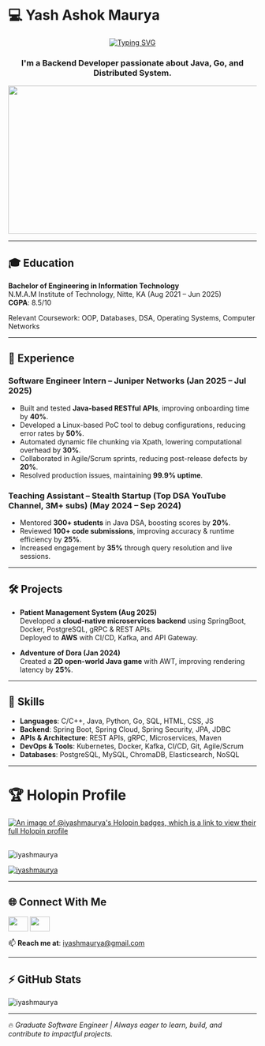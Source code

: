 # 💻 Yash Ashok Maurya  

<p align="center">
<a href="https://git.io/typing-svg#gh-dark-mode-only"><img src="https://readme-typing-svg.herokuapp.com?font=JetBrains+Mono&size=25&pause=1000&color=FFFFFF&center=true&vCenter=true&width=435&lines=Hey+there!;I'm+Yash+Maurya;Backend+Developer+%7C+Java+Enthusiast;Go+Explorer;Knowledge+Contributor" alt="Typing SVG" /></a>
</p>

<h3 align="center">I'm a Backend Developer passionate about Java, Go, and Distributed System.</h3>

<div id="header" align="center">
   <img src="https://media3.giphy.com/media/v1.Y2lkPTc5MGI3NjExdHNhNmQxaG1qcHZjcXkxempldW84NjdkMmkycTVoZW9tem00OHg0diZlcD12MV9pbnRlcm5hbF9naWZfYnlfaWQmY3Q9Zw/2IudUHdI075HL02Pkk/giphy.gif" width="600" height="300" />
</div>

---

## 🎓 Education  
**Bachelor of Engineering in Information Technology**  
N.M.A.M Institute of Technology, Nitte, KA (Aug 2021 – Jun 2025)  
**CGPA**: 8.5/10  

Relevant Coursework: OOP, Databases, DSA, Operating Systems, Computer Networks  

---

## 💼 Experience  

### **Software Engineer Intern – Juniper Networks** (Jan 2025 – Jul 2025)  
- Built and tested **Java-based RESTful APIs**, improving onboarding time by **40%**.  
- Developed a Linux-based PoC tool to debug configurations, reducing error rates by **50%**.  
- Automated dynamic file chunking via Xpath, lowering computational overhead by **30%**.  
- Collaborated in Agile/Scrum sprints, reducing post-release defects by **20%**.  
- Resolved production issues, maintaining **99.9% uptime**.  

### **Teaching Assistant – Stealth Startup (Top DSA YouTube Channel, 3M+ subs)** (May 2024 – Sep 2024)  
- Mentored **300+ students** in Java DSA, boosting scores by **20%**.  
- Reviewed **100+ code submissions**, improving accuracy & runtime efficiency by **25%**.  
- Increased engagement by **35%** through query resolution and live sessions.  

---

## 🛠️ Projects  

- **Patient Management System (Aug 2025)**  
   Developed a **cloud-native microservices backend** using SpringBoot, Docker, PostgreSQL, gRPC & REST APIs.  
   Deployed to **AWS** with CI/CD, Kafka, and API Gateway.  

- **Adventure of Dora (Jan 2024)**  
   Created a **2D open-world Java game** with AWT, improving rendering latency by **25%**.  

---

## 🧰 Skills  

- **Languages**: C/C++, Java, Python, Go, SQL, HTML, CSS, JS  
- **Backend**: Spring Boot, Spring Cloud, Spring Security, JPA, JDBC  
- **APIs & Architecture**: REST APIs, gRPC, Microservices, Maven  
- **DevOps & Tools**: Kubernetes, Docker, Kafka, CI/CD, Git, Agile/Scrum  
- **Databases**: PostgreSQL, MySQL, ChromaDB, Elasticsearch, NoSQL  

---

# 🏆 Holopin Profile  

[![An image of @iyashmaurya's Holopin badges, which is a link to view their full Holopin profile](https://holopin.me/iyashmaurya)](https://holopin.io/@iyashmaurya)<br><br>


<p align="left"> <img src="https://komarev.com/ghpvc/?username=iyashmaurya&label=Profile%20views&color=0e75b6&style=flat" alt="iyashmaurya" /> </p>

<p align="left"> <a href="https://github.com/ryo-ma/github-profile-trophy"><img src="https://github-profile-trophy.vercel.app/?username=iyashmaurya" alt="iyashmaurya" /></a> </p>

---

## 🌐 Connect With Me  

<p align="left">
  <a href="https://linkedin.com/in/yash-maurya-backend-developer/" target="blank"><img align="center" src="https://raw.githubusercontent.com/rahuldkjain/github-profile-readme-generator/master/src/images/icons/Social/linked-in-alt.svg" height="30" width="40" /></a>
  <a href="https://twitter.com/why_yashmaurya" target="blank"><img align="center" src="https://raw.githubusercontent.com/rahuldkjain/github-profile-readme-generator/master/src/images/icons/Social/twitter.svg" height="30" width="40" /></a>
</p>  

📫 **Reach me at**: iyashmaurya@gmail.com  

---

## ⚡ GitHub Stats  

<p><img align="center" src="https://github-readme-stats.vercel.app/api/top-langs?username=iyashmaurya&show_icons=true&locale=en&layout=compact" alt="iyashmaurya" /></p>

---

🔥 *Graduate Software Engineer | Always eager to learn, build, and contribute to impactful projects.*  
